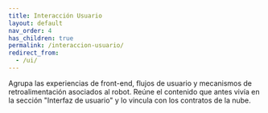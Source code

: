 ```yaml
---
title: Interacción Usuario
layout: default
nav_order: 4
has_children: true
permalink: /interaccion-usuario/
redirect_from:
  - /ui/
---
```


Agrupa las experiencias de front-end, flujos de usuario y mecanismos de retroalimentación asociados al robot. Reúne el contenido que antes vivía en la sección "Interfaz de usuario" y lo vincula con los contratos de la nube.
